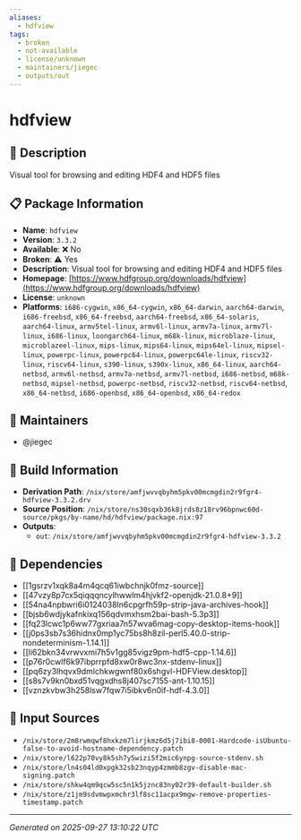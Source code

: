 ```yaml
---
aliases:
  - hdfview
tags:
  - broken
  - not-available
  - license/unknown
  - maintainers/jiegec
  - outputs/out
---
```


# hdfview

## 📝 Description

Visual tool for browsing and editing HDF4 and HDF5 files

## 📋 Package Information

- **Name**: `hdfview`
- **Version**: `3.3.2`
- **Available**: ❌ No
- **Broken**: ⚠️ Yes
- **Description**: Visual tool for browsing and editing HDF4 and HDF5 files
- **Homepage**: [https://www.hdfgroup.org/downloads/hdfview](https://www.hdfgroup.org/downloads/hdfview)
- **License**: `unknown`
- **Platforms**: `i686-cygwin`, `x86_64-cygwin`, `x86_64-darwin`, `aarch64-darwin`, `i686-freebsd`, `x86_64-freebsd`, `aarch64-freebsd`, `x86_64-solaris`, `aarch64-linux`, `armv5tel-linux`, `armv6l-linux`, `armv7a-linux`, `armv7l-linux`, `i686-linux`, `loongarch64-linux`, `m68k-linux`, `microblaze-linux`, `microblazeel-linux`, `mips-linux`, `mips64-linux`, `mips64el-linux`, `mipsel-linux`, `powerpc-linux`, `powerpc64-linux`, `powerpc64le-linux`, `riscv32-linux`, `riscv64-linux`, `s390-linux`, `s390x-linux`, `x86_64-linux`, `aarch64-netbsd`, `armv6l-netbsd`, `armv7a-netbsd`, `armv7l-netbsd`, `i686-netbsd`, `m68k-netbsd`, `mipsel-netbsd`, `powerpc-netbsd`, `riscv32-netbsd`, `riscv64-netbsd`, `x86_64-netbsd`, `i686-openbsd`, `x86_64-openbsd`, `x86_64-redox`
## 👥 Maintainers

- @jiegec


## 🔧 Build Information

- **Derivation Path**: `/nix/store/amfjwvvqbyhm5pkv00mcmgdin2r9fgr4-hdfview-3.3.2.drv`
- **Source Position**: `/nix/store/ns30sqxb36k8jrds8z18rv96bpnwc60d-source/pkgs/by-name/hd/hdfview/package.nix:97`
- **Outputs**:
  - `out`:  `/nix/store/amfjwvvqbyhm5pkv00mcmgdin2r9fgr4-hdfview-3.3.2`

## 🔗 Dependencies

- [[1gsrzv1xqk8a4m4qcq61iwbchnjk0fmz-source]]
- [[47vzy8p7cx5qiqqqncylhwwlm4hjvkf2-openjdk-21.0.8+9]]
- [[54na4npbwri6i0124038ln6cpgrfh59p-strip-java-archives-hook]]
- [[bjsb6wdjykafnkixq156qdvmxhsm2bai-bash-5.3p3]]
- [[fq23lcwc1p6ww77gxriaa7n57wva6mag-copy-desktop-items-hook]]
- [[j0ps3sb7s36hidnx0mp1yc75bs8h8zil-perl5.40.0-strip-nondeterminism-1.14.1]]
- [[li62bkn34vrwvxmi7h5v1gg85vigz9pm-hdf5-cpp-1.14.6]]
- [[p76r0cwlf6k97ibprrpfd8xw0r8wc3nx-stdenv-linux]]
- [[pq6zy3lhqvx9dmlchkwgwnf80x6shgvl-HDFView.desktop]]
- [[s8s7v9kn0bxd51vqgxdhs8j407sc7155-ant-1.10.15]]
- [[vznzkvbw3h258lsw7fqw7i5ibkv6n0if-hdf-4.3.0]]

## 📁 Input Sources

- `/nix/store/2m8rwmqwf8hxkzm7lirjkmz6d5j7ibi8-0001-Hardcode-isUbuntu-false-to-avoid-hostname-dependency.patch`
- `/nix/store/l622p70vy8k5sh7y5wizi5f2mic6ynpg-source-stdenv.sh`
- `/nix/store/ln4s04ld0xpgk32sb23nqyp4zmmb8zgv-disable-mac-signing.patch`
- `/nix/store/shkw4qm9qcw5sc5n1k5jznc83ny02r39-default-builder.sh`
- `/nix/store/z1jm9sdvmwpxmchr3lf8sc11acpx9mgw-remove-properties-timestamp.patch`

---
*Generated on 2025-09-27 13:10:22 UTC*
